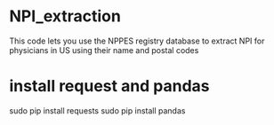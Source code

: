 # NPI_extraction
This code lets you use the NPPES registry database to extract NPI for physicians in US using their name and postal codes



# install request and pandas
sudo pip install requests
sudo pip install pandas
